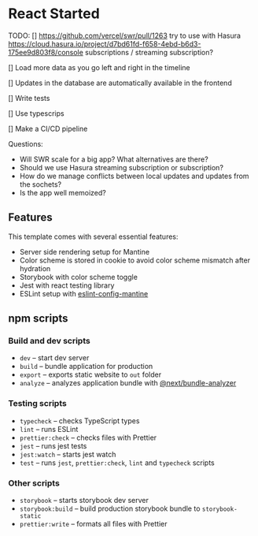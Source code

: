 # React Started

TODO:
[] https://github.com/vercel/swr/pull/1263 try to use with Hasura https://cloud.hasura.io/project/d7bd61fd-f658-4ebd-b6d3-175ee9d803f8/console subscriptions /  streaming subscription? 

[] Load more data as you go left and right in the timeline 

[] Updates in the database are automatically available in the frontend 

[] Write tests  

[] Use typescrips  

[] Make a CI/CD pipeline 


Questions:
* Will SWR scale for a big app? What alternatives are there?
* Should we use Hasura streaming subscription or subscription?
* How do we manage conflicts between local updates and updates from the sochets?
* Is the app well memoized?

## Features

This template comes with several essential features:

- Server side rendering setup for Mantine
- Color scheme is stored in cookie to avoid color scheme mismatch after hydration
- Storybook with color scheme toggle
- Jest with react testing library
- ESLint setup with [eslint-config-mantine](https://github.com/mantinedev/eslint-config-mantine)

## npm scripts

### Build and dev scripts

- `dev` – start dev server
- `build` – bundle application for production
- `export` – exports static website to `out` folder
- `analyze` – analyzes application bundle with [@next/bundle-analyzer](https://www.npmjs.com/package/@next/bundle-analyzer)

### Testing scripts

- `typecheck` – checks TypeScript types
- `lint` – runs ESLint
- `prettier:check` – checks files with Prettier
- `jest` – runs jest tests
- `jest:watch` – starts jest watch
- `test` – runs `jest`, `prettier:check`, `lint` and `typecheck` scripts

### Other scripts

- `storybook` – starts storybook dev server
- `storybook:build` – build production storybook bundle to `storybook-static`
- `prettier:write` – formats all files with Prettier
